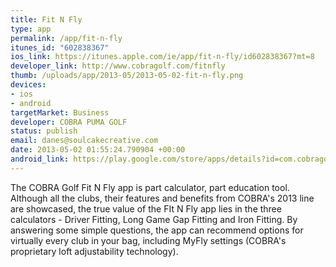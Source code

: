 ```yaml
--- 
title: Fit N Fly
type: app
permalink: /app/fit-n-fly
itunes_id: "602838367"
ios_link: https://itunes.apple.com/ie/app/fit-n-fly/id602838367?mt=8
developer_link: http://www.cobragolf.com/fitnfly
thumb: /uploads/app/2013-05/2013-05-02-fit-n-fly.png
devices: 
- ios
- android
targetMarket: Business
developer: COBRA PUMA GOLF
status: publish
email: danes@soulcakecreative.com
date: 2013-05-02 01:55:24.790904 +00:00
android_link: https://play.google.com/store/apps/details?id=com.cobragolf.fitnfly&feature=search_result#?t=W251bGwsMSwyLDEsImNvbS5jb2JyYWdvbGYuZml0bmZseSJd
---
```


The COBRA Golf Fit N Fly app is part calculator, part education tool. Although all the clubs, their features and benefits from COBRA's 2013 line are showcased, the true value of the FIt N Fly app lies in the three calculators - Driver Fitting, Long Game Gap Fitting and Iron Fitting. By answering some simple questions, the app can recommend options for virtually every club in your bag, including MyFly settings (COBRA's proprietary loft adjustability technology).

